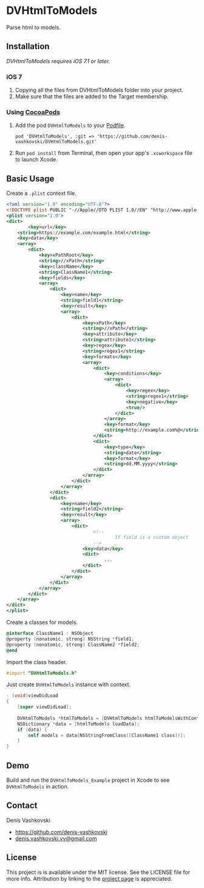 # DVHtmlToModels

Parse html to models.

## Installation
*DVHtmlToModels requires iOS 7.1 or later.*

### iOS 7

1.  Copying all the files from DVHtmlToModels folder into your project.
2.  Make sure that the files are added to the Target membership.

### Using [CocoaPods](http://cocoapods.org)

1.  Add the pod `DVHtmlToModels` to your [Podfile](http://guides.cocoapods.org/using/the-podfile.html).

        pod 'DVHtmlToModels', :git => 'https://github.com/denis-vashkovski/DVHtmlToModels.git'

2.  Run `pod install` from Terminal, then open your app's `.xcworkspace` file to launch Xcode.

## Basic Usage

Create a `.plist` context file.

``` xml
<?xml version="1.0" encoding="UTF-8"?>
<!DOCTYPE plist PUBLIC "-//Apple//DTD PLIST 1.0//EN" "http://www.apple.com/DTDs/PropertyList-1.0.dtd">
<plist version="1.0">
<dict>
        <key>url</key>
	<string>https://example.com/example.html</string>
	<key>data</key>
	<array>
		<dict>
			<key>xPathRoot</key>
			<string>//xPath</string>
			<key>className</key>
			<string>ClassName1</string>
			<key>fields</key>
			<array>
				<dict>
					<key>name</key>
					<string>field1</string>
					<key>result</key>
					<array>
						<dict>
							<key>xPath</key>
							<string>//xPath</string>
							<key>attribute</key>
							<string>attribute1</string>
							<key>regex</key>
							<string>regex1</string>
							<key>formats</key>
							<array>
								<dict>
									<key>conditions</key>
									<array>
										<dict>
											<key>regex</key>
											<string>regex1</string>
											<key>negative</key>
											<true/>
										</dict>
									</array>
									<key>format</key>
									<string>http://example.com%@</string>
								</dict>
								<dict>
									<key>type</key>
									<string>date</string>
									<key>format</key>
									<string>dd.MM.yyyy</string>
								</dict>
							</array>
						</dict>
					</array>
				</dict>
				<dict>
					<key>name</key>
					<string>field2</string>
					<key>result</key>
					<array>
						<dict>
						        <!--
                                        If field is a custom object
                                -->
							<key>data</key>
							<dict>
							        ...
							</dict>
						</dict>
					</array>
				</dict>
			</array>
		</dict>
	</array>
</dict>
</plist>
```

Create a classes for models.

``` objective-c
@interface ClassName1 : NSObject
@property (nonatomic, strong) NSString *field1;
@property (nonatomic, strong) ClassName2 *field2;
@end
```

Import the class header.

``` objective-c
#import "DVHtmlToModels.h"
```
Just create `DVHtmlToModels` instance with context.

``` objective-c
- (void)viewDidLoad
{
	[super viewDidLoad];
	
	DVHtmlToModels *htmlToModels = [DVHtmlToModels htmlToModelsWithContextByName:@"context_example"];
    NSDictionary *data = [htmlToModels loadData];
    if (data) {
        self.models = data[NSStringFromClass([ClassName1 class])];
    }
}
```

## Demo

Build and run the `DVHtmlToModels_Example` project in Xcode to see `DVHtmlToModels` in action.

## Contact

Denis Vashkovski

- https://github.com/denis-vashkovski
- denis.vashkovski.vv@gmail.com

## License

This project is is available under the MIT license. See the LICENSE file for more info. Attribution by linking to the [project page](https://github.com/denis-vashkovski/DVHtmlToModels) is appreciated.
